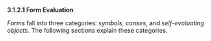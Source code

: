 **3.1.2.1 Form Evaluation** 

*Forms* fall into three categories: *symbols*, *conses*, and *self-evaluating objects*. The following sections explain these categories. 

